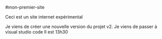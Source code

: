 ﻿\#mon-premier-site

Ceci est un site internet expérimental

Je viens de créer une nouvelle version du projet v2.
Je viens de passer à visual studio code
Il est 13h30

